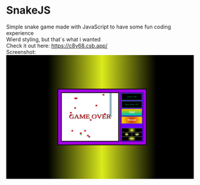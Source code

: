 # SnakeJS
Simple snake game made with JavaScript to have some fun coding experience
<br> Wierd styling, but that\`s what i wanted<br>
Check it out here: https://c8y68.csb.app/
<br> Screenshot:
![model](/snake-game-screenshot.png)
